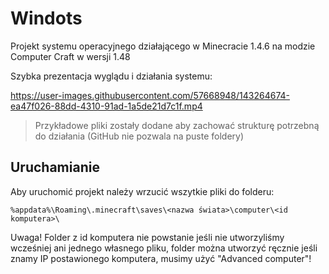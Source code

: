 # Windots
Projekt systemu operacyjnego działającego w Minecracie 1.4.6 na modzie Computer Craft w wersji 1.48

Szybka prezentacja wyglądu i działania systemu:

https://user-images.githubusercontent.com/57668948/143264674-ea47f026-88dd-4310-91ad-1a5de21d7c1f.mp4

> Przykładowe pliki zostały dodane aby zachować strukturę potrzebną do działania (GitHub nie pozwala na puste foldery)

## Uruchamianie

Aby uruchomić projekt należy wrzucić wszytkie pliki do folderu:

```
%appdata%\Roaming\.minecraft\saves\<nazwa świata>\computer\<id komputera>\
```

Uwaga! Folder z id komputera nie powstanie jeśli nie utworzyliśmy wcześniej ani jednego własnego pliku, folder można utworzyć ręcznie jeśli znamy IP postawionego komputera, musimy użyć "Advanced computer"!

